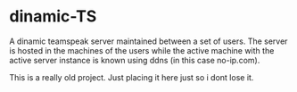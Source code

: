 # dinamic-TS
A dinamic teamspeak server maintained between a set of users.
The server is hosted in the machines of the users while the active machine with the active server instance is known using ddns (in this case no-ip.com).


This is a really old project. Just placing it here just so i dont lose it.
